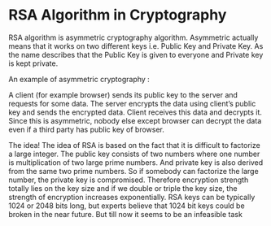 # RSA Algorithm in Cryptography

RSA algorithm is asymmetric cryptography algorithm. Asymmetric actually means that it works on two different keys i.e. Public Key and Private Key. As the name describes that the Public Key is given to everyone and Private key is kept private.

An example of asymmetric cryptography :

A client (for example browser) sends its public key to the server and requests for some data.
The server encrypts the data using client’s public key and sends the encrypted data.
Client receives this data and decrypts it.
Since this is asymmetric, nobody else except browser can decrypt the data even if a third party has public key of browser.

The idea! The idea of RSA is based on the fact that it is difficult to factorize a large integer. The public key consists of two numbers where one number is multiplication of two large prime numbers. And private key is also derived from the same two prime numbers. So if somebody can factorize the large number, the private key is compromised. Therefore encryption strength totally lies on the key size and if we double or triple the key size, the strength of encryption increases exponentially. RSA keys can be typically 1024 or 2048 bits long, but experts believe that 1024 bit keys could be broken in the near future. But till now it seems to be an infeasible task
